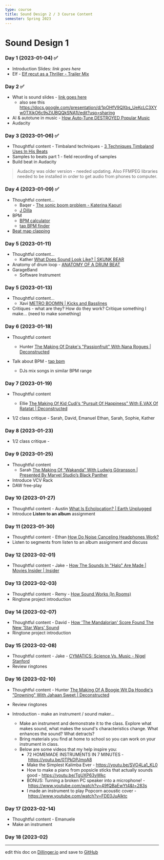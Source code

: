 ```yaml
---
type: course
title: Sound Design 2 / 3 Course Content
semester: Spring 2023
---
```


# Sound Design 1

### Day 1 (2023-01-04) ✅

- Introduction Slides: _link goes here_
- Elf - [Elf recut as a Thriller - Trailer Mix](https://www.youtube.com/watch?v=EkwdYSn3Uws)

### Day 2 ✅

- What is sound slides - [link goes here]()
  - also see this https://docs.google.com/presentation/d/1pOHfV9QXbs_UeKcLC3XYw0TXikO6c9sZiUBQQkSNA1I/edit?usp=sharing
- AI & autotune in music - [How Auto-Tune DESTROYED Popular Music](https://youtu.be/6IV29YNTH3M)
- Audacity

### Day 3 (2023-01-06) ✅

- Thoughtful content - Timbaland techniques - [3 Techniques Timbaland Uses In His Beats](https://www.youtube.com/watch?v=CiHc05Izy8U&t=1s)
- Samples to beats part 1 - field recording of samples
- Build beat in Audacity

> Audacity was older version - needed updating. Also FFMPEG libraries needed to be installed in order to get audio from phones to computer.

### Day 4 (2023-01-09) ✅

- Thoughtful content...
  - Baqer - [The sonic boom problem - Katerina Kaouri](https://www.youtube.com/watch?v=JO4_VHM69oI)
  - [J Dilla](https://www.youtube.com/watch?v=SENzTt3ftiU)
- BPM
  - [BPM calculator](https://toolstud.io/music/bpm.php?bpm=120&bpm_unit=4%2F4)
  - [tap BPM finder](https://www.beatsperminuteonline.com)
- [Beat map clapping](https://shedthemusic.com/beat-map-reading)

### Day 5 (2023-01-11)

- Thoughtful content...
  - Kather [What Does Sound Look Like? | SKUNK BEAR](https://youtu.be/px3oVGXr4mo)
- Anatomy of drum loop - [ANATOMY OF A DRUM BEAT](https://shedthemusic.com/anatomy-of-a-drum-beat-1)
- GarageBand
  - Software Instrument

### Day 5 (2023-01-13)

- Thoughtful content...
  - Xavi [METRO BOOMIN | Kicks and Basslines](https://youtu.be/7HgV0uyHwt0)
- Critiques - what are they? How do they work? Critique something I make... (need to make something)

### Day 6 (2023-01-18)

- Thoughtful content

  - Hunter [The Making Of Drake's "Passionfruit" With Nana Rogues | Deconstructed](https://youtu.be/cgS8eocf4DQ)

- Talk about BPM - [tap bpm](beatsperminuteonline.com)
  - DJs mix songs in similar BPM range

### Day 7 (2023-01-19)

- Thoughtful content

  - Ellie [The Making Of Kid Cudi‘s “Pursuit Of Happiness” With E.VAX Of Ratatat | Deconstructed](https://www.youtube.com/watch?v=SftSleFVYhE)

- 1/2 class critique - Sarah, David, Emanuel Ethan, Sarah, Sophie, Kather

### Day 8 (2023-01-23)

- 1/2 class critique -

### Day 9 (2023-01-25)

- Thoughtful content
  - Sarah [The Making Of “Wakanda” With Ludwig Göransson | Presented By Marvel Studio’s Black Panther](https://youtu.be/fcO5klPyfX4)
- Introduce VCV Rack
- DAW free-play

### Day 10 (2023-01-27)

- Thoughtful content - Austin [What Is Echolocation? | Earth Unplugged](https://www.youtube.com/watch?v=K-zrBaIt-38)
- Introduce **Listen to an album** assignment

### Day 11 (2023-01-30)

- Thoughtful content - Ethan [How Do Noise Canceling Headphones Work?](https://youtu.be/VIi04uD8LtY)
- Listen to segments from listen to an album assignment and discuss

### Day 12 (2023-02-01)

- Thoughtful content - Jake - [How The Sounds In "Halo" Are Made | Movies Insider | Insider
  ](https://youtu.be/AjpZEzP-I2Q)

### Day 13 (2023-02-03)

- Thoughtful content - Remy - [How Sound Works (In Rooms)](https://youtu.be/JPYt10zrclQ)
- Ringtone project introduction

### Day 14 (2023-02-07)

- Thoughtful content - David - [How 'The Mandalorian' Score Found The New 'Star Wars' Sound](https://youtu.be/aQIcZbzr9Wk)
- Ringtone project introduction

### Day 15 (2023-02-08)

- Thoughtful content - Jake - [CYMATICS: Science Vs. Music - Nigel Stanford](https://www.youtube.com/watch?v=Q3oItpVa9fs)
- Review ringtones

### Day 16 (2023-02-10)

- Thoughtful content - Hunter [The Making Of A Boogie Wit Da Hoodie's "Drowning" With Jahaan Sweet | Deconstructed](https://youtu.be/EBa3XLf-dd0)
- Review ringtones
- Introduction - make an instrument / sound maker...

  - Make an instrument and demonstrate it to the class. Explore what makes sound, what makes the sound's characteristics change. What enhances the sound? What detracts?
  - Bring materials you find at home to school so you can work on your instrument in class.
  - Below are some videos that my help inspire you:
    - 72 HOMEMADE INSTRUMENTS IN 7 MINUTES - https://youtu.be/0TPkDPJmoA8
    - Make the Simplest Kalimba Ever - https://youtu.be/SVO4La1_KL0
    - How to make a piano from popsicle sticks that actually sounds good - https://youtu.be/TgUXP63yWkc
    - BONUS: Turning a broken PC speaker into a microphone! - https://www.youtube.com/watch?v=49fQBaEwYt4&t=283s
    - I made an instrument to play Popcorn acoustic cover - https://www.youtube.com/watch?v=FDE0JuAlktc

### Day 17 (2023-02-14)

- Thoughtful content - Emanuele []()
- Make an instrument

### Day 18 (2023-02)

---

edit this doc on [Dillinger.io](https://dillinger.io) and save to [GitHub](https://github.com)
